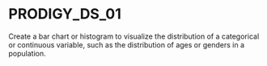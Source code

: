 # PRODIGY_DS_01
Create a bar chart or histogram to visualize the distribution of a categorical or continuous  variable, such as the distribution of ages or genders in a population.
